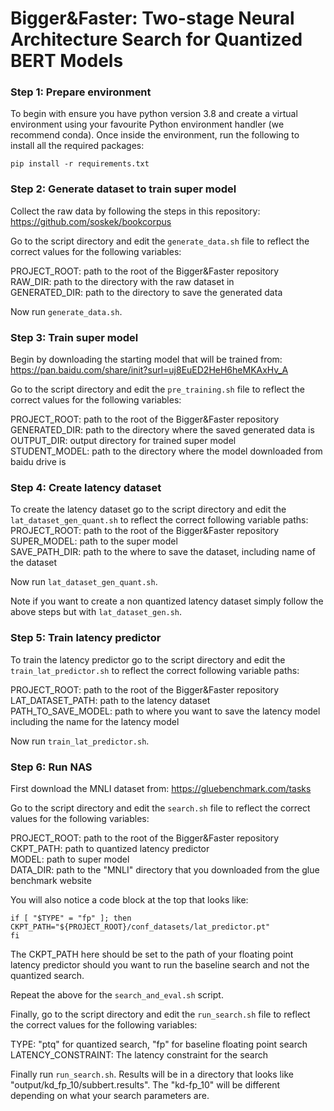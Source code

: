 # Bigger\&Faster: Two-stage Neural Architecture Search for Quantized BERT Models

### Step 1: Prepare environment

To begin with ensure you have python version 3.8 and create a virtual environment using your favourite Python environment handler (we recommend conda).
Once inside the environment, run the following to install all the required packages:

```
pip install -r requirements.txt
```

### Step 2: Generate dataset to train super model

Collect the raw data by following the steps in this repository: https://github.com/soskek/bookcorpus 

Go to the script directory and edit the `generate_data.sh` file to reflect the correct values for the following variables: 

PROJECT_ROOT:  path to the root of the Bigger&Faster repository \
RAW_DIR: path to the directory with the raw dataset in \
GENERATED_DIR: path to the directory to save the generated data 

Now run `generate_data.sh`.

### Step 3: Train super model 

Begin by downloading the starting model that will be trained from: https://pan.baidu.com/share/init?surl=uj8EuED2HeH6heMKAxHv_A 

Go to the script directory and edit the `pre_training.sh` file to reflect the correct values for the following variables:

PROJECT_ROOT:  path to the root of the Bigger&Faster repository \
GENERATED_DIR: path to the directory where the saved generated data is \
OUTPUT_DIR: output directory for trained super model \
STUDENT_MODEL: path to the directory where the model downloaded from baidu drive is 

### Step 4: Create latency dataset

To create the latency dataset go to the script directory and edit the `lat_dataset_gen_quant.sh` to reflect the correct following variable paths:
PROJECT_ROOT:  path to the root of the Bigger&Faster repository \
SUPER_MODEL:  path to the super model \
SAVE_PATH_DIR: path to the where to save the dataset, including name of the dataset 

Now run `lat_dataset_gen_quant.sh`.

Note if you want to create a non quantized latency dataset simply follow the above steps but with `lat_dataset_gen.sh`.

### Step 5: Train latency predictor

To train the latency predictor go to the script directory and edit the `train_lat_predictor.sh` to reflect the correct following variable paths:

PROJECT_ROOT: path to the root of the Bigger&Faster repository \
LAT_DATASET_PATH: path to the latency dataset \
PATH_TO_SAVE_MODEL: path to where you want to save the latency model including the name for the latency model 

Now run `train_lat_predictor.sh`.

### Step 6: Run NAS

First download the MNLI dataset from: https://gluebenchmark.com/tasks 

Go to the script directory and edit the `search.sh` file to reflect the correct values for the following variables:

PROJECT_ROOT: path to the root of the Bigger&Faster repository \
CKPT_PATH: path to quantized latency predictor \
MODEL: path to super model \
DATA_DIR: path to the "MNLI" directory that you downloaded from the glue benchmark website 

You will also notice a code block at the top that looks like:

```
if [ "$TYPE" = "fp" ]; then
CKPT_PATH="${PROJECT_ROOT}/conf_datasets/lat_predictor.pt"
fi
```

The CKPT_PATH here should be set to the path of your floating point latency predictor should you want to run the baseline search and not the quantized search.

Repeat the above for the `search_and_eval.sh` script.

Finally, go to the script directory and edit the `run_search.sh` file to reflect the correct values for the following variables:

TYPE: "ptq" for quantized search, "fp" for baseline floating point search \
LATENCY_CONSTRAINT: The latency constraint for the search 

Finally run `run_search.sh`. Results will be in a directory that looks like "output/kd_fp_10/subbert.results". The "kd-fp_10" will be different depending on what your search parameters are.

